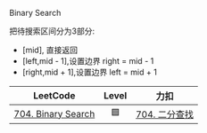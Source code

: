 Binary Search

把待搜索区间分为3部分:
- [mid], 直接返回
- [left,mid - 1],设置边界 right = mid - 1
- [right,mid + 1],设置边界 left = mid + 1

|                              LeetCode                              | Level |                            力扣                            |
|:------------------------------------------------------------------:|:-----:|:--------------------------------------------------------:|
| [704. Binary Search](https://leetcode.com/problems/binary-search/) |  🟩   | [704. 二分查找](https://leetcode.cn/problems/binary-search/) |